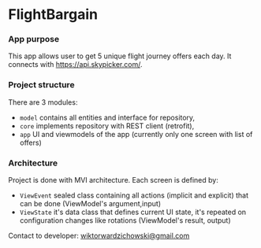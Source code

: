 # FlightBargain

### App purpose
This app allows user to get 5 unique flight journey offers each day. It connects with https://api.skypicker.com/.

### Project structure

There are 3 modules:
- `model` contains all entities and interface for repository,
- `core` implements repository with REST client (retrofit),
- `app` UI and viewmodels of the app (currently only one screen with list of offers)

### Architecture
Project is done with MVI architecture. Each screen is defined by:
- `ViewEvent` sealed class containing all actions (implicit and explicit) that can be done (ViewModel's argument,input)
- `ViewState` it's data class that defines current UI state, it's repeated on configuration changes
like rotations (ViewModel's result, output)

Contact to developer: wiktorwardzichowski@gmail.com

